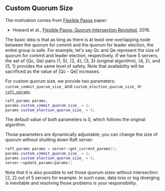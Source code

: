Custom Quorum Size
------------------

The motivation comes from [Flexible Paxos](https://fpaxos.github.io/) paper:

* Howard et al., [Flexible Paxos: Quorum Intersection Revisited](https://arxiv.org/pdf/1608.06696v1.pdf), 2016.

The basic idea is that as long as there is at least one overlapping node between the quorum for commit and the quorum for leader election, the entire group is safe. For example, let's say Qc and Qe represent the size of quorum for commit and leader election, respectively. If we have 5 servers, the set of {Qc, Qe} pairs {1, 5}, {2, 4}, {3, 3} (original algorithm), {4, 2}, and {5, 1} provides the same level of safety. Note that availability will be sacrificed as the value of |Qc - Qe| increases.

For custom quorum size, we provide two parameters: `custom_commit_quorum_size_` and `custom_election_quorum_size_` in [`raft_params`](../include/libnuraft/raft_params.hxx).

```C++
raft_params params;
params.custom_commit_quorum_size_ = 2;
params.custom_election_quorum_size_ = 4;
```

The default value of both parameters is 0, which follows the original algorithm.

Those parameters are dynamically adjustable; you can change the size of quorum without shutting down Raft server:

```C++
raft_params params = server->get_current_params();
params.custom_commit_quorum_size_ = 2;
params.custom_election_quorum_size_ = 4;
server->update_params(params);
```

Note that it is also possible to set those quorum sizes without intersection: {2, 2} out of 5 servers for example. In such case, data loss or log diverging is inevitable and resolving those problems is your responsibility.
